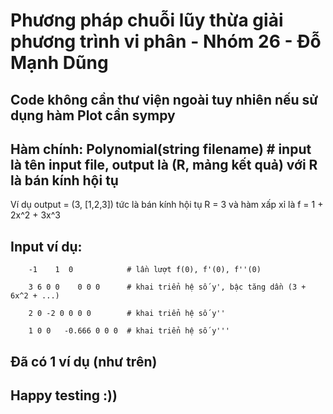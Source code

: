 # Phương pháp chuỗi lũy thừa giải phương trình vi phân - Nhóm 26 - Đỗ Mạnh Dũng

## Code không cần thư viện ngoài tuy nhiên nếu sử dụng hàm Plot cần sympy

## Hàm chính: Polynomial(string filename)   # input là tên input file, output là (R, mảng kết quả) với R là bán kính hội tụ
Ví dụ output = (3, [1,2,3]) tức là bán kính hội tụ R = 3 và hàm xấp xỉ là f = 1 + 2x^2 + 3x^3
## Input ví dụ:

```
    -1    1  0            # lần lượt f(0), f'(0), f''(0)

    3 6 0 0    0 0 0      # khai triển hệ số y', bậc tăng dần (3 + 6x^2 + ...)

    2 0 -2 0 0 0 0        # khai triển hệ số y''

    1 0 0   -0.666 0 0 0  # khai triển hệ số y'''
```

## Đã có 1 ví dụ (như trên)

## Happy testing :))
